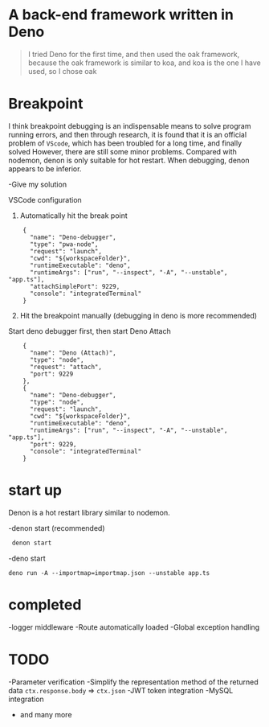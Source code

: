# A back-end framework written in Deno

> I tried Deno for the first time, and then used the oak framework, because the oak framework is similar to koa, and koa is the one I have used, so I chose oak

# Breakpoint

I think breakpoint debugging is an indispensable means to solve program running errors, and then through research, it is found that it is an official problem of `VScode`, which has been troubled for a long time, and finally solved
However, there are still some minor problems. Compared with nodemon, denon is only suitable for hot restart. When debugging, denon appears to be inferior.

-Give my solution

VSCode configuration

1. Automatically hit the break point

```ssh
    {
      "name": "Deno-debugger",
      "type": "pwa-node",
      "request": "launch",
      "cwd": "${workspaceFolder}",
      "runtimeExecutable": "deno",
      "runtimeArgs": ["run", "--inspect", "-A", "--unstable", "app.ts"],
      "attachSimplePort": 9229,
      "console": "integratedTerminal"
    }
```
2. Hit the breakpoint manually (debugging in deno is more recommended)

Start deno debugger first, then start Deno Attach

```ssh
    {
      "name": "Deno (Attach)",
      "type": "node",
      "request": "attach",
      "port": 9229
    },
    {
      "name": "Deno-debugger",
      "type": "node",
      "request": "launch",
      "cwd": "${workspaceFolder}",
      "runtimeExecutable": "deno",
      "runtimeArgs": ["run", "--inspect", "-A", "--unstable", "app.ts"],
      "port": 9229,
      "console": "integratedTerminal"
    }
```

# start up

Denon is a hot restart library similar to nodemon.

-denon start (recommended)
```sh
 denon start
```

-deno start

```ssh
deno run -A --importmap=importmap.json --unstable app.ts
```



# completed

-logger middleware
-Route automatically loaded
-Global exception handling

# TODO

-Parameter verification
-Simplify the representation method of the returned data `ctx.response.body` => `ctx.json`
-JWT token integration
-MySQL integration
- and many more